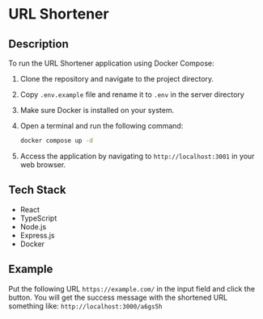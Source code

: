 # URL Shortener

## Description

To run the URL Shortener application using Docker Compose:

1. Clone the repository and navigate to the project directory.
2. Copy `.env.example` file and rename it to `.env` in the server directory
3. Make sure Docker is installed on your system.
4. Open a terminal and run the following command:

   ```bash
   docker compose up -d
   ```

5. Access the application by navigating to `http://localhost:3001` in your web browser.

## Tech Stack

- React
- TypeScript
- Node.js
- Express.js
- Docker

## Example

Put the following URL `https://example.com/` in the input field and click the button.
You will get the success message with the shortened URL something like: `http://localhost:3000/a6gs5h`

